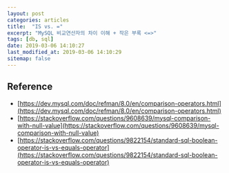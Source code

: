 ```yaml
---
layout: post
categories: articles
title:  "IS vs. ="
excerpt: "MySQL 비교연산자의 차이 이해 + 작은 부록 <=>"
tags: [db, sql]
date: 2019-03-06 14:10:27
last_modified_at: 2019-03-06 14:10:29
sitemap: false
---
```



## Reference

* ​[https://dev.mysql.com/doc/refman/8.0/en/comparison-operators.html](https://dev.mysql.com/doc/refman/8.0/en/comparison-operators.html)
* [https://stackoverflow.com/questions/9608639/mysql-comparison-with-null-value](https://stackoverflow.com/questions/9608639/mysql-comparison-with-null-value)
* [https://stackoverflow.com/questions/9822154/standard-sql-boolean-operator-is-vs-equals-operator](https://stackoverflow.com/questions/9822154/standard-sql-boolean-operator-is-vs-equals-operator)
